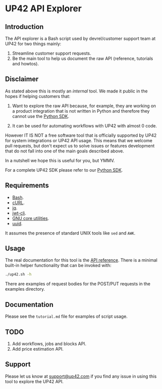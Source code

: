 # UP42 API Explorer

##  Introduction

The API explorer is a Bash script used by devrel/customer support team
at UP42 for two things mainly:

 1. Streamline customer support requests.
 2. Be the main tool to help us document the raw API (reference,
    tutorials and howtos).

## Disclaimer

As stated above this is mostly an _internal_ tool. We made it public
in the hopes if helping customers that:

 1. Want to explore the raw API because, for example, they are working
    on a product integration that is not written in Python and
    therefore they cannot use the [Python SDK](https://sdk.up42.com).

 2. It can be used for automating workflows with UP42 with almost 0
    code.

 However IT IS NOT a free software tool that is officially supported
 by UP42 for system integrations or UP42 API usage. This means that we
 welcome pull requests, but don't expect us to solve issues or features
 development that do not fall into one of the main goals described
 above.

 In a nutshell we hope this is useful for you, but YMMV.

For a complete UP42 SDK please refer to our [Python SDK](https://sdk.up42.com).

## Requirements

 + [Bash](https://en.wikipedia.org/wiki/Bash_(Unix_shell)).
 + [cURL](https://curl.haxx.se).
 + [jq](https://stedolan.github.io/jq/).
 + [jwt-cli](https://github.com/mike-engel/jwt-cli).
 + [GNU core utilities](https://www.gnu.org/software/coreutils/coreutils.html).
 + [uuid](http://www.ossp.org/pkg/lib/uuid/).

It assumes the presence of standard UNIX tools like `sed` and `AWK`.

## Usage

The real documentation for this tool is the [API
reference](https://docs.up42.com/api/index.html). There is a minimal
built-in helper functionality that can be invoked with:

```bash
./up42.sh -h
```

There are examples of request bodies for the POST/PUT requests in the
examples directory.

## Documentation

Please see the `tutorial.md` file for examples of script usage.


## TODO

 1. Add workflows, jobs and blocks API.
 2. Add price estimation API.

## Support

Please let us know at [support@up42.com](mailto:support@up42.com) if
you find any issue in using this tool to explore the UP42 API.
